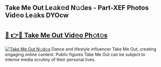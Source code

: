 ## Take Me Out Le𝚊k𝚎d N𝚞𝚍es - Part-XEF Photos Vid𝚎o Le𝚊ks DYOcw

# <h2><a href="http://fbfqey.evod.top/?m=Take+Me+Out">🔗 👉🔴 Take Me Out Vid𝚎o Ph𝚘t𝚘s</a></h2>

[![Take Me Out N𝚞d𝚎s](https://i.imgur.com/8V9OHl7.gif)](http://fbfqey.evod.top/?m=Take+Me+Out)
Dance and lifestyle influencer Take Me Out, creating engaging online content. Public figures Take Me Out can be subject to intense media scrutiny of their personal lives. 
